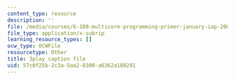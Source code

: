 ```yaml
---
content_type: resource
description: ''
file: /media/courses/6-189-multicore-programming-primer-january-iap-2007/57c0f25b2c3a5aa28300a6362a180291_Nd2SBfrsaw4.vtt
file_type: application/x-subrip
learning_resource_types: []
ocw_type: OCWFile
resourcetype: Other
title: 3play caption file
uid: 57c0f25b-2c3a-5aa2-8300-a6362a180291
---
```


